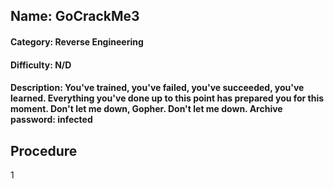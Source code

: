 ## Name: GoCrackMe3
#### Category: Reverse Engineering 
#### Difficulty: N/D
#### Description: You've trained, you've failed, you've succeeded, you've learned. Everything you've done up to this point has prepared you for this moment. Don't let me down, Gopher. Don't let me down. Archive password: infected

## Procedure
1

